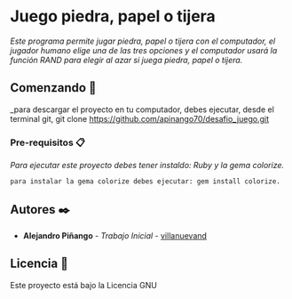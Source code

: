 # Juego piedra, papel o tijera

_Este programa permite jugar piedra, papel o tijera con el computador, el jugador humano elige una de las tres opciones y el computador usará la función RAND para elegir al azar si juega piedra, papel o tijera._

## Comenzando 🚀

_para descargar el proyecto en tu computador, debes ejecutar, desde el terminal git, git clone https://github.com/apinango70/desafio_juego.git

 
### Pre-requisitos 📋

_Para ejecutar este proyecto debes tener instaldo: Ruby y la gema colorize._

```
para instalar la gema colorize debes ejecutar: gem install colorize.
```

## Autores ✒️


* **Alejandro Piñango** - *Trabajo Inicial* - [villanuevand](mailto:alejandropinango@gmail.com)


## Licencia 📄

Este proyecto está bajo la Licencia GNU

